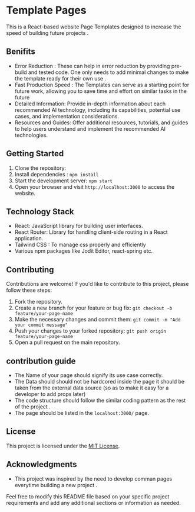 # Template Pages 

This is a React-based website Page Templates designed to increase the speed of building future projects .

## Benifits

- Error Reduction : These can help in error reduction by providing pre-build and tested code. One only needs to add minimal changes to make the template ready for their own use .
- Fast Production Speed : The Templates can serve as a starting point for future work, allowing you to save time and effort on similar tasks in the future
- Detailed Information: Provide in-depth information about each recommended AI technology, including its capabilities, potential use cases, and implementation considerations.
- Resources and Guides: Offer additional resources, tutorials, and guides to help users understand and implement the recommended AI technologies.

## Getting Started

1. Clone the repository: 
2. Install dependencies : `npm install`
3. Start the development server: `npm start`
4. Open your browser and visit `http://localhost:3000` to access the website.

## Technology Stack

- React: JavaScript library for building user interfaces.
- React Router: Library for handling client-side routing in a React application.
- Tailwind CSS : To manage css properly and efficiently
- Various npm packages like Jodit Editor, react-spring etc.

## Contributing

Contributions are welcome! If you'd like to contribute to this project, please follow these steps:

1. Fork the repository.
2. Create a new branch for your feature or bug fix: `git checkout -b feature/your-page-name`
3. Make the necessary changes and commit them: `git commit -m "Add your commit message"`
4. Push your changes to your forked repository: `git push origin feature/your-page-name`
5. Open a pull request on the main repository.

## contribution guide

- The Name of your page should signify its use case correctly.
- The Data should should not be hardcored inside the page it should be taken from the external data source (so as to make it easy for a developer to add props later)
- The code structure should follow the similar coding pattern as the rest of the project .
- The page should be listed in the `localhost:3000/` page.  

## License

This project is licensed under the [MIT License](LICENSE).

## Acknowledgments

- This project was inspired by the need to develop comman pages everytime building a new project .

Feel free to modify this README file based on your specific project requirements and add any additional sections or information as needed.
